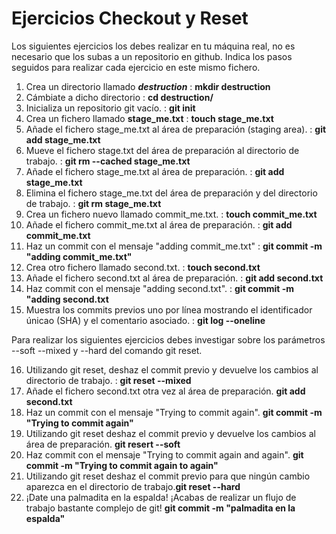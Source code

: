 # Ejercicios Checkout y Reset

Los siguientes ejercicios los debes realizar en tu máquina real, no es necesario que los subas a un repositorio en github. Indica los pasos seguidos para realizar cada ejercicio en este mismo fichero.

1. Crea un directorio llamado _**destruction**_ : **mkdir destruction**
2. Cámbiate a dicho directorio : **cd destruction/**
3. Inicializa un repositorio git vacío. : **git init**
4. Crea un fichero llamado **stage_me.txt** : **touch stage_me.txt**
5. Añade el fichero stage_me.txt al área de preparación (staging area). : **git add stage_me.txt**
6. Mueve el fichero stage.txt del área de preparación al directorio de trabajo. : **git rm --cached stage_me.txt**
7. Añade el fichero stage_me.txt al área de preparación. :  **git add stage_me.txt**
8. Elimina el fichero stage_me.txt del área de preparación y del directorio de trabajo. : **git rm stage_me.txt**
9. Crea un fichero nuevo llamado commit_me.txt. : **touch commit_me.txt**
10. Añade el fichero commit_me.txt al área de preparación. : **git add commit_me.txt**
11. Haz un commit con el mensaje "adding commit_me.txt" : **git commit -m "adding commit_me.txt"**
12. Crea otro fichero llamado second.txt. : **touch second.txt**
13. Añade el fichero second.txt al área de preparación. : **git add second.txt**
14. Haz commit con el mensaje "adding second.txt". : **git commit -m "adding second.txt**
15. Muestra los commits previos uno por línea mostrando el identificador únicao (SHA) y el comentario asociado. : **git log --oneline**

Para realizar los siguientes ejercicios debes investigar sobre los parámetros --soft --mixed y --hard del comando git reset.

16. Utilizando git reset, deshaz el commit previo y devuelve los cambios al directorio de trabajo. : **git reset --mixed**
17. Añade el fichero second.txt otra vez al área de preparación. **git add second.txt**
18. Haz un commit con el mensaje "Trying to commit again". **git commit -m "Trying to commit again"**
19. Utilizando git reset deshaz el commit previo y devuelve los cambios al área de preparación. **git resert --soft**
20. Haz commit con el mensaje "Trying to commit again and again". **git commit -m "Trying to commit again to again"**
21. Utilizando git reset deshaz el commit previo para que ningún cambio aparezca en el directorio de trabajo.**git reset --hard**
22. ¡Date una palmadita en la espalda! ¡Acabas de realizar un flujo de trabajo bastante complejo de git! **git commit -m "palmadita en la espalda"**
    
